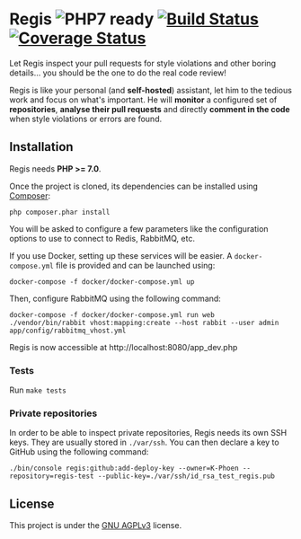 Regis ![PHP7 ready](https://img.shields.io/badge/PHP7-ready-green.svg) [![Build Status](https://travis-ci.org/K-Phoen/regis.svg?branch=master)](https://travis-ci.org/K-Phoen/regis) [![Coverage Status](https://coveralls.io/repos/github/K-Phoen/regis/badge.svg?branch=master)](https://coveralls.io/github/K-Phoen/regis?branch=master)
=====

Let Regis inspect your pull requests for style violations and other boring
details… you should be the one to do the real code review!

Regis is like your personal (and **self-hosted**) assistant, let him to the
tedious work and focus on what's important. He will **monitor** a configured set
of **repositories**, **analyse their pull requests** and directly **comment in
the code** when style violations or errors are found.

Installation
------------

Regis needs **PHP >= 7.0**.

Once the project is cloned, its dependencies can be installed using
[Composer](https://getcomposer.org/):

```
php composer.phar install
```

You will be asked to configure a few parameters like the configuration options
to use to connect to Redis, RabbitMQ, etc.

If you use Docker, setting up these services will be easier. A `docker-compose.yml`
file is provided and can be launched using:

```
docker-compose -f docker/docker-compose.yml up
```

Then, configure RabbitMQ using the following command:

```
docker-compose -f docker/docker-compose.yml run web ./vendor/bin/rabbit vhost:mapping:create --host rabbit --user admin app/config/rabbitmq_vhost.yml
```

Regis is now accessible at http://localhost:8080/app_dev.php

### Tests

Run `make tests`

### Private repositories

In order to be able to inspect private repositories, Regis needs its own SSH
keys. They are usually stored in `./var/ssh`.
You can then declare a key to GitHub using the following command:

```
./bin/console regis:github:add-deploy-key --owner=K-Phoen --repository=regis-test --public-key=./var/ssh/id_rsa_test_regis.pub
```

License
-------

This project is under the [GNU AGPLv3](LICENSE) license.
